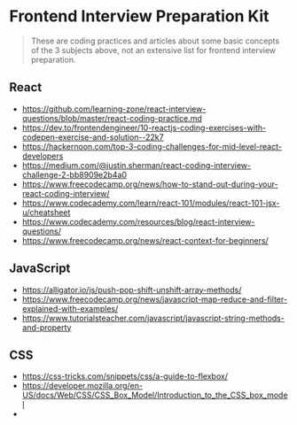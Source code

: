 # **Frontend Interview Preparation Kit**

> These are coding practices and articles about some basic concepts of the 3 subjects above, not an extensive list for frontend interview preparation.

## React

-   https://github.com/learning-zone/react-interview-questions/blob/master/react-coding-practice.md
-   https://dev.to/frontendengineer/10-reactjs-coding-exercises-with-codepen-exercise-and-solution--22k7
-   https://hackernoon.com/top-3-coding-challenges-for-mid-level-react-developers
-   https://medium.com/@justin.sherman/react-coding-interview-challenge-2-bb8909e2b4a0
-   https://www.freecodecamp.org/news/how-to-stand-out-during-your-react-coding-interview/
-   https://www.codecademy.com/learn/react-101/modules/react-101-jsx-u/cheatsheet
-   https://www.codecademy.com/resources/blog/react-interview-questions/
-   https://www.freecodecamp.org/news/react-context-for-beginners/

## JavaScript

-   https://alligator.io/js/push-pop-shift-unshift-array-methods/
-   https://www.freecodecamp.org/news/javascript-map-reduce-and-filter-explained-with-examples/
-   https://www.tutorialsteacher.com/javascript/javascript-string-methods-and-property

## CSS

-   https://css-tricks.com/snippets/css/a-guide-to-flexbox/
-   https://developer.mozilla.org/en-US/docs/Web/CSS/CSS_Box_Model/Introduction_to_the_CSS_box_model
-   
